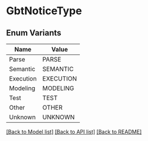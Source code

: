 # GbtNoticeType

## Enum Variants

| Name | Value |
|---- | -----|
| Parse | PARSE |
| Semantic | SEMANTIC |
| Execution | EXECUTION |
| Modeling | MODELING |
| Test | TEST |
| Other | OTHER |
| Unknown | UNKNOWN |


[[Back to Model list]](../README.md#documentation-for-models) [[Back to API list]](../README.md#documentation-for-api-endpoints) [[Back to README]](../README.md)


